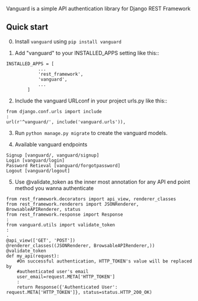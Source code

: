 Vanguard is a simple API authentication library for Django REST Framework

Quick start
-----------
0. Install `vanguard` using `pip install vanguard`

1. Add "vanguard" to your INSTALLED_APPS setting like this::
```
INSTALLED_APPS = [
            ...
            'rest_framework',
            'vanguard',
            ...
        ]
```

2. Include the vanguard URLconf in your project urls.py like this::
```
from django.conf.urls import include
:
url(r'^vanguard/', include('vanguard.urls')),
```

3. Run `python manage.py migrate` to create the vanguard models.

4. Available vanguard endpoints
```
Signup [vanguard/, vanguard/signup]
Login [vanguard/login]
Password Retieval [vanguard/forgotpassword]
Logout [vanguard/logout]
```

5. Use @validate_token as the inner most annotation for any API end point method
you wanna authenticate
``` 
from rest_framework.decorators import api_view, renderer_classes
from rest_framework.renderers import JSONRenderer, BrowsableAPIRenderer, status
from rest_framework.response import Response
:
from vanguard.utils import validate_token
:
.
@api_view(['GET', 'POST'])
@renderer_classes((JSONRenderer, BrowsableAPIRenderer,))
@validate_token
def my_api(request):
    #On successful authentication, HTTP_TOKEN's value will be replaced by
    #authenticated user's email
    user_email=request.META['HTTP_TOKEN']
    :
    return Response({'Authenticated User': request.META['HTTP_TOKEN']}, status=status.HTTP_200_OK)
```
